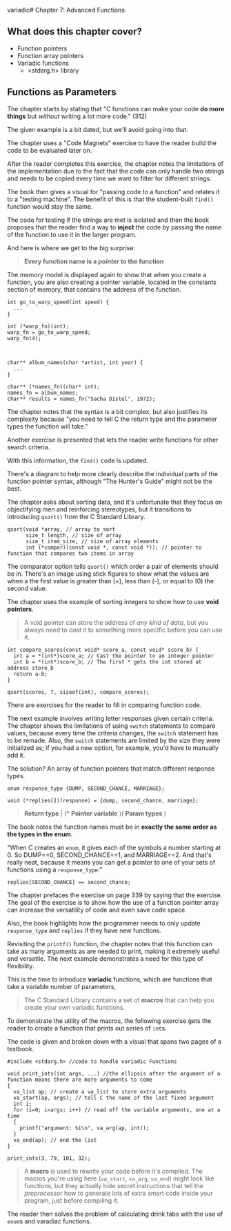 variadic# Chapter 7: Advanced Functions

## What does this chapter cover?

- Function pointers
- Function array pointers
- Variadic functions
  - <stdarg.h> library

## Functions as Parameters

The chapter starts by stating that "C functions can make your code **do more things** but *without* writing a lot more code." (312)

The given example is a bit dated, but we'll avoid going into that.

The chapter uses a "Code Magnets" exercise to have the reader build the code to be evaluated later on.

After the reader completes this exercise, the chapter notes the limitations of the implementation due to the fact that the code can only handle two strings and needs to be copied every time we want to filter for different strings.

The book then gives a visual for "passing code to a function" and relates it to a "testing machine". The benefit of this is that the student-built `find()` function would stay the same.

The code for testing if the strings are met is isolated and then the book proposes that the reader find a way to **inject** the code by passing the name of the function to use it in the larger program.

And here is where we get to the big surprise:

> **Every function name is a _pointer_ to the function**

The memory model is displayed again to show that when you create a function, you are also creating a pointer variable, located in the constants section of memory, that contains the address of the function.

    int go_to_warp_speed(int speed) {
      ...
    }

    int (*warp_fn)(int);
    warp_fn = go_to_warp_speed;
    warp_fn(4);



    char** album_names(char *artist, int year) {
      ...
    }

    char** (*names_fn)(char* int);
    names_fn = album_names;
    char** results = names_fn("Sacha Distel", 1972);

The chapter notes that the syntax is a bit complex, but also justifies its complexity because "you need to tell C the return type and the parameter types the function will take."

Another exercise is presented that lets the reader write functions for other search criteria.

With this information, the `find()` code is updated.

There's a diagram to help more clearly describe the individual parts of the function pointer syntax, although "The Hunter's Guide" might not be the best.

The chapter asks about sorting data, and it's unfortunate that they focus on objectifying men and reinforcing stereotypes, but it transitions to introducing `qsort()` from the C Standard Library.

    qsort(void *array, // array to sort
          size_t length, // size of array
          size_t item_size, // size of array elements
          int (*compar)(const void *, const void *)); // pointer to function that compares two items in array

The comparator option tells `qsort()` which order a pair of elements should be in. There's an image using stick figures to show what the values are when a the first value is greater than (+), less than (-), or equal to (0) the second value.

The chapter uses the example of sorting integers to show how to use **void pointers**.

> A void pointer can store the address of *any kind of data*, but you always need to *cast* it to something more specific before you can use it.

    int compare_scores(const void* score_a, const void* score_b) {
      int a = *(int*)score_a; // Cast the pointer to an integer pointer
      int b = *(int*)score_b; // The first * gets the int stored at address store_b
      return a-b;
    }

    qsort(scores, 7, sizeof(int), compare_scores);

There are exercises for the reader to fill in comparing function code.

The next example involves writing letter responses given certain criteria. The chapter shows the limitations of using `switch` statements to compare values, because every time the criteria changes, the `switch` statement has to be remade. Also, the `switch` statements are limited by the size they were initialized as; if you had a new option, for example, you'd have to manually add it.

The solution? An array of function pointers that match different response types.

    enum response_type {DUMP, SECOND_CHANCE, MARRIAGE};

    void (*replies[])(response) = {dump, second_chance, marriage};

> **Return type** | (* **Pointer variable** )( **Param types** )

The book notes the function names must be in **exactly the same order as the types in the enum**.

"When C creates an `enum`, it gives each of the symbols a number starting at 0. So DUMP==0, SECOND_CHANCE==1, and MARRIAGE==2. And that's really neat, because it means you can get a pointer to one of your sets of functions using a `response_type`:"

    replies[SECOND_CHANCE] == second_chance;

The chapter prefaces the exercise on page 339 by saying that the exercise. The goal of the exercise is to show how the use of a function pointer array can increase the versatility of code and even save code space.

Also, the book highlights how the programmer needs to only update `response_type` and `replies` if they have new functions.

Revisiting the `printf()` function, the chapter notes that this function can take as many arguments as are needed to print, making it extremely useful and versatile. The next example demonstrates a need for this type of flexibility.

This is the time to introduce **variadic** functions, which are functions that take a variable number of parameters,

> The C Standard Library contains a set of **macros** that can help you create your own variadic functions.

To demonstrate the utility of the macros, the following exercise gets the reader to create a function that prints out series of `int`s.

The code is given and broken down with a visual that spans two pages of a textbook.

    #include <stdarg.h> //code to handle variadic Functions

    void print_ints(int args, ...) //the ellipsis after the argument of a function means there are more arguments to come
    {
      va_list ap; // create a va_list to store extra arguments
      va_start(ap, args); // tell C the name of the last fixed argument
      int i;
      for (i=0; i<args; i++) // read off the variable arguments, one at a time
      {
        printf("argument: %i\n", va_arg(ap, int));
      }
      va_end(ap); // end the list
    }

    print_ints(3, 79, 101, 32);

> A **macro** is used to rewrite your code before it's compiled. The macros you're using here (`va_start`, `va_arg`, `va_end`) might look like functions, but they actually hide secret instructions that tell the *preprocessor* how to generate lots of extra smart code inside your program, just before compiling it.

The reader then solves the problem of calculating drink tabs with the use of `enum`s and varadiac functions.
